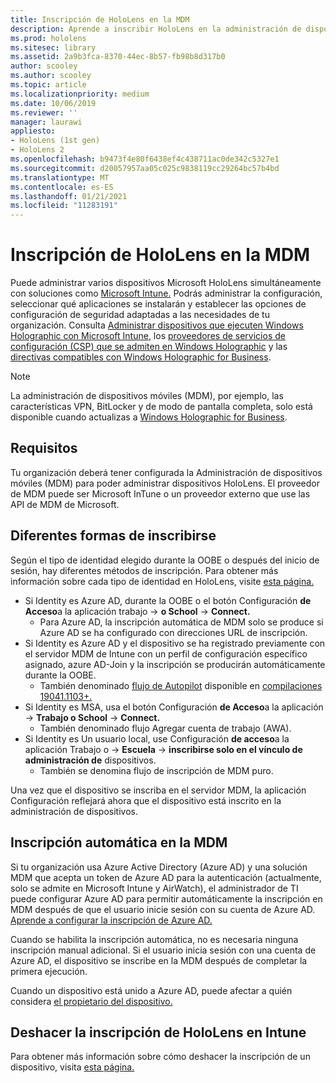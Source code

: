 ```yaml
---
title: Inscripción de HoloLens en la MDM
description: Aprende a inscribir HoloLens en la administración de dispositivos móviles (MDM) para facilitar la administración de varios dispositivos.
ms.prod: hololens
ms.sitesec: library
ms.assetid: 2a9b3fca-8370-44ec-8b57-fb98b8d317b0
author: scooley
ms.author: scooley
ms.topic: article
ms.localizationpriority: medium
ms.date: 10/06/2019
ms.reviewer: ''
manager: laurawi
appliesto:
- HoloLens (1st gen)
- HoloLens 2
ms.openlocfilehash: b9473f4e80f6438ef4c438711ac0de342c5327e1
ms.sourcegitcommit: d20057957aa05c025c9838119cc29264bc57b4bd
ms.translationtype: MT
ms.contentlocale: es-ES
ms.lasthandoff: 01/21/2021
ms.locfileid: "11283191"
---
```

# Inscripción de HoloLens en la MDM

Puede administrar varios dispositivos Microsoft HoloLens simultáneamente con soluciones como [Microsoft Intune.](https://docs.microsoft.com/intune/windows-holographic-for-business) Podrás administrar la configuración, seleccionar qué aplicaciones se instalarán y establecer las opciones de configuración de seguridad adaptadas a las necesidades de tu organización. Consulta [Administrar dispositivos que ejecuten Windows Holographic con Microsoft Intune](https://docs.microsoft.com/intune/windows-holographic-for-business), los [proveedores de servicios de configuración (CSP) que se admiten en Windows Holographic](https://msdn.microsoft.com/windows/hardware/commercialize/customize/mdm/configuration-service-provider-reference#hololens) y las [directivas compatibles con Windows Holographic for Business](https://msdn.microsoft.com/windows/hardware/commercialize/customize/mdm/policy-configuration-service-provider#hololenspolicies).

> [!NOTE]
> La administración de dispositivos móviles (MDM), por ejemplo, las características VPN, BitLocker y de modo de pantalla completa, solo está disponible cuando actualizas a [Windows Holographic for Business](hololens1-upgrade-enterprise.md).

## Requisitos

 Tu organización deberá tener configurada la Administración de dispositivos móviles (MDM) para poder administrar dispositivos HoloLens. El proveedor de MDM puede ser Microsoft InTune o un proveedor externo que use las API de MDM de Microsoft.
 
## Diferentes formas de inscribirse

Según el tipo de identidad elegido durante la OOBE o después del inicio de sesión, hay diferentes métodos de inscripción. Para obtener más información sobre cada tipo de identidad en HoloLens, visite [esta página.](hololens-identity.md)

- Si Identity es Azure AD, durante la OOBE o el botón Configuración **de Acceso**a la aplicación trabajo  ->  **o School**  ->  **Connect.**
    - Para Azure AD, la inscripción automática de MDM solo se produce si Azure AD se ha configurado con direcciones URL de inscripción.
- Si Identity es Azure AD y el dispositivo se ha registrado previamente con el servidor MDM de Intune con un perfil de configuración específico asignado, azure AD-Join y la inscripción se producirán automáticamente durante la OOBE.
    - También denominado [flujo de Autopilot](hololens2-autopilot.md) disponible en [compilaciones 19041.1103+.](hololens-release-notes.md#windows-holographic-version-2004)
- Si Identity es MSA, usa el botón Configuración **de Acceso**a la aplicación  ->  **Trabajo o School**  ->  **Connect.**
    - También denominado flujo Agregar cuenta de trabajo (AWA).
- Si Identity es Un usuario local, use Configuración **de acceso**a la aplicación Trabajo o  ->  **Escuela**  ->  **inscribirse solo en el vínculo de administración de** dispositivos.
    - También se denomina flujo de inscripción de MDM puro.

Una vez que el dispositivo se inscriba en el servidor MDM, la aplicación Configuración reflejará ahora que el dispositivo está inscrito en la administración de dispositivos.

## Inscripción automática en la MDM

Si tu organización usa Azure Active Directory (Azure AD) y una solución MDM que acepta un token de Azure AD para la autenticación (actualmente, solo se admite en Microsoft Intune y AirWatch), el administrador de TI puede configurar Azure AD para permitir automáticamente la inscripción en MDM después de que el usuario inicie sesión con su cuenta de Azure AD. [Aprende a configurar la inscripción de Azure AD.](https://docs.microsoft.com/mem/intune/enrollment/windows-enroll#enable-windows-10-automatic-enrollment)

Cuando se habilita la inscripción automática, no es necesaria ninguna inscripción manual adicional. Si el usuario inicia sesión con una cuenta de Azure AD, el dispositivo se inscribe en la MDM después de completar la primera ejecución.

Cuando un dispositivo está unido a Azure AD, puede afectar a quién considera [el propietario del dispositivo.](security-adminless-os.md#device-owner)

## Deshacer la inscripción de HoloLens en Intune

Para obtener más información sobre cómo deshacer la inscripción de un dispositivo, visita [esta página.](https://docs.microsoft.com/windows/client-management/mdm/disconnecting-from-mdm-unenrollment) 
